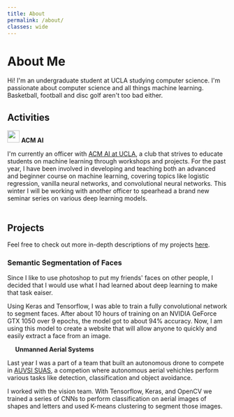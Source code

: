 ```yaml
---
title: About
permalink: /about/
classes: wide
---
```


# About Me
Hi! I'm an undergraduate student at UCLA studying computer science. I'm passionate about computer science and all things machine learning. Basketball, football and disc golf aren't too bad either. 

## Activities
<img src="../images/ACM-AI.png" style="height: 2em"> **ACM AI**

I'm currently an officer with [ACM AI at UCLA](https://github.com/uclaacmai), a club that strives to educate students on machine learning through workshops and projects. For the past year, I have been involved in developing and teaching both an advanced and beginner course on machine learning, covering topics like logistic regression, vanilla neural networks, and convolutional neural networks. This winter I will be working with another officer to spearhead a brand new seminar series on various deep learning models.
<br><br>

## Projects

Feel free to check out more in-depth descriptions of my projects [here](/projects).

### Semantic Segmentation of Faces

Since I like to use photoshop to put my friends' faces on other people, I decided that I would use what I had learned about deep learning to make that task eaiser.

Using Keras and Tensorflow, I was able to train a fully convolutional network to segment faces. After about 10 hours of training on an NVIDIA GeForce GTX 1050 over 9 epochs, the model got to about 94% accuracy. Now, I am using this model to create a website that will allow anyone to quickly and easily extract a face from an image.

<img src="../images/UAS.png" style="height: 1em"> **Unmanned Aerial Systems**

Last year I was a part of a team that built an autonomous drone to compete in [AUVSI SUAS](http://www.auvsi-suas.org/), a competion where autonomous aerial vehichles perform various tasks like detection, classification and object avoidance.

I worked with the vision team. With Tensorflow, Keras, and OpenCV we trained a series of CNNs to perform classification on aerial images of shapes and letters and used K-means clustering to segment those images. 